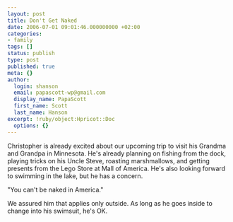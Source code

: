 ```yaml
---
layout: post
title: Don't Get Naked
date: 2006-07-01 09:01:46.000000000 +02:00
categories:
- family
tags: []
status: publish
type: post
published: true
meta: {}
author:
  login: shanson
  email: papascott-wp@gmail.com
  display_name: PapaScott
  first_name: Scott
  last_name: Hanson
excerpt: !ruby/object:Hpricot::Doc
  options: {}
---
```

<p>Christopher is already excited about our upcoming trip to visit his Grandma and Grandpa in Minnesota. He's already planning on fishing from the dock, playing tricks on his Uncle Steve, roasting marshmallows, and getting presents from the Lego Store at Mall of America. He's also looking forward to swimming in the lake, but he has a concern.</p>
<p>"You can't be naked in America."</p>
<p>We assured him that applies only outside. As long as he goes inside to change into his swimsuit, he's OK.</p>
